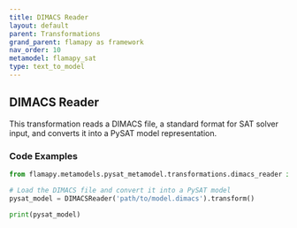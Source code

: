 ```yaml
---
title: DIMACS Reader
layout: default
parent: Transformations
grand_parent: flamapy as framework
nav_order: 10
metamodel: flamapy_sat
type: text_to_model
---
```


## DIMACS Reader

This transformation reads a DIMACS file, a standard format for SAT solver input, and converts it into a PySAT model representation.

### Code Examples

```python
from flamapy.metamodels.pysat_metamodel.transformations.dimacs_reader import DIMACSReader

# Load the DIMACS file and convert it into a PySAT model
pysat_model = DIMACSReader('path/to/model.dimacs').transform()

print(pysat_model)
```
